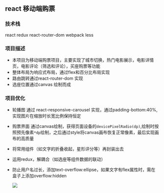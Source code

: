 ## react 移动端购票
### 技术栈
 react redux react-router-dom webpack less 

### 项目描述
+ 本项目为移动端购票项目，主要实现了城市切换，热门电影展示，电影详情页，电影评论（筛选和评论），买座购票等功能
+ 整体布局为响应式布局，通过flex和百分比布局实现
+ 路由跳转通过react-router-dom 实现
+ 选座位置通过canvas 绘制而成

### 项目优化
+ 轮播图 通过 react-responsive-carousel 实现，通过padding-bottom:40%,实现图片在缩放时长宽比例保持恒定
+ 购票界面 通过canvas绘制，获得页面设备的``devicePixelRadio(dp)``,绘制时按照预先像素``*dp``绘制，之后通过style将canvas画布恢复正常像素，最后实现画布的高质量
+ 将常用组件（如文字的折叠收起，星形评分等）再封装出去
+ 运用redux，解耦合（如选座等组件数据的联动）
+ 防止用户名过长，添加text-overflow:ellipse，如果文字有flex属性时，需在盒子上添加overflow:hidden


     ![](https://github.com/LKCCY/lkccy/blob/master/1.gif)

